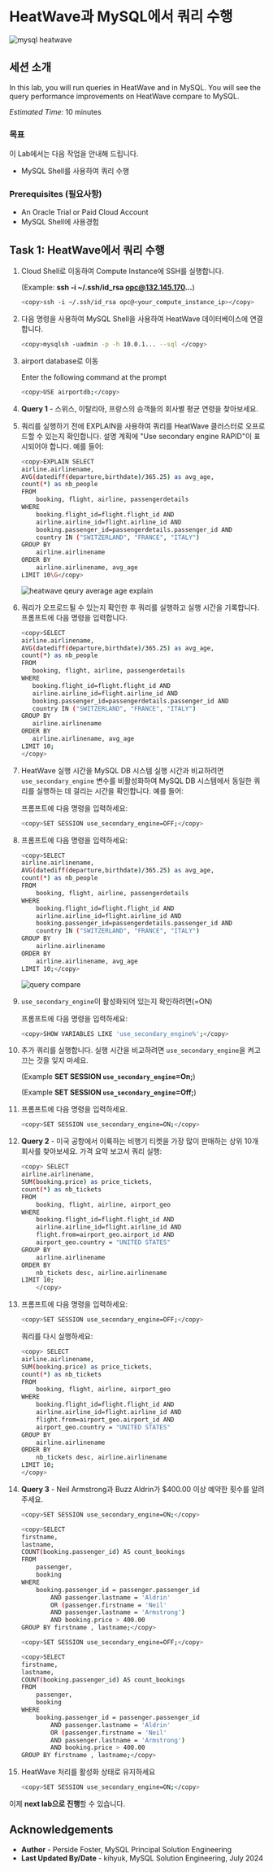 # HeatWave과 MySQL에서 쿼리 수행 

![mysql heatwave](./images/mysql-heatwave-logo.jpg "mysql heatwave")

## 세션 소개

In this lab, you will run queries in HeatWave and in MySQL. You will see the query performance improvements on HeatWave compare to MySQL.

_Estimated Time:_ 10 minutes

[//]:   [](youtube:fOcDBTf-KqE)

### 목표

이 Lab에서는 다음 작업을 안내해 드립니다.

- MySQL Shell를 사용하여 쿼리 수행

### Prerequisites (필요사항)

- An Oracle Trial or Paid Cloud Account
- MySQL Shell에 사용경험

## Task 1: HeatWave에서 쿼리 수행

1. Cloud Shell로 이동하여 Compute Instance에 SSH를 실행합니다.

    (Example: **ssh -i ~/.ssh/id_rsa opc@132.145.170...**) 

    ```bash
    <copy>ssh -i ~/.ssh/id_rsa opc@<your_compute_instance_ip></copy>
    ```

2. 다음 명령을 사용하여 MySQL Shell을 사용하여 HeatWave 데이터베이스에 연결합니다.

    ```bash
    <copy>mysqlsh -uadmin -p -h 10.0.1... --sql </copy>
    ```

3. airport database로 이동

    Enter the following command at the prompt

    ```bash
    <copy>USE airportdb;</copy>
    ```

4. **Query 1** - 스위스, 이탈리아, 프랑스의 승객들의 회사별 평균 연령을 찾아보세요.

5. 쿼리를 실행하기 전에 EXPLAIN을 사용하여 쿼리를 HeatWave 클러스터로 오프로드할 수 있는지 확인합니다. 설명 계획에 "Use secondary engine RAPID"이 표시되어야 합니다. 예를 들어:

    ```bash
    <copy>EXPLAIN SELECT
    airline.airlinename,
    AVG(datediff(departure,birthdate)/365.25) as avg_age,
    count(*) as nb_people
    FROM
        booking, flight, airline, passengerdetails
    WHERE
        booking.flight_id=flight.flight_id AND
        airline.airline_id=flight.airline_id AND
        booking.passenger_id=passengerdetails.passenger_id AND
        country IN ("SWITZERLAND", "FRANCE", "ITALY")
    GROUP BY
        airline.airlinename
    ORDER BY
        airline.airlinename, avg_age
    LIMIT 10\G</copy>
    ```

    ![heatwave qeury average age explain](./images/heatwave-qeury-explain.png "heatwave qeury average age explain")

6. 쿼리가 오프로드될 수 있는지 확인한 후 쿼리를 실행하고 실행 시간을 기록합니다. 프롬프트에 다음 명령을 입력합니다.

     ```bash
    <copy>SELECT
    airline.airlinename,
    AVG(datediff(departure,birthdate)/365.25) as avg_age,
    count(*) as nb_people
    FROM
        booking, flight, airline, passengerdetails
    WHERE
        booking.flight_id=flight.flight_id AND
        airline.airline_id=flight.airline_id AND
        booking.passenger_id=passengerdetails.passenger_id AND
        country IN ("SWITZERLAND", "FRANCE", "ITALY")
    GROUP BY
        airline.airlinename
    ORDER BY
        airline.airlinename, avg_age
    LIMIT 10;
    </copy>
    ```

7. HeatWave 실행 시간을 MySQL DB 시스템 실행 시간과 비교하려면 `use_secondary_engine` 변수를 비활성화하여 MySQL DB 시스템에서 동일한 쿼리를 실행하는 데 걸리는 시간을 확인합니다. 예를 들어:

    프롬프트에 다음 명령을 입력하세요:

    ```bash
    <copy>SET SESSION use_secondary_engine=OFF;</copy>
    ```

8. 프롬프트에 다음 명령을 입력하세요:

    ```bash
    <copy>SELECT
    airline.airlinename,
    AVG(datediff(departure,birthdate)/365.25) as avg_age,
    count(*) as nb_people
    FROM
        booking, flight, airline, passengerdetails
    WHERE
        booking.flight_id=flight.flight_id AND
        airline.airline_id=flight.airline_id AND
        booking.passenger_id=passengerdetails.passenger_id AND
        country IN ("SWITZERLAND", "FRANCE", "ITALY")
    GROUP BY
        airline.airlinename
    ORDER BY
        airline.airlinename, avg_age
    LIMIT 10;</copy>
    ```

    ![query compare](./images/heatwave-qeury-avg.png " query compare")

9. `use_secondary_engine`이 활성화되어 있는지 확인하려면(=ON)

    프롬프트에 다음 명령을 입력하세요:

    ```bash
    <copy>SHOW VARIABLES LIKE 'use_secondary_engine%';</copy>
    ```

10. 추가 쿼리를 실행합니다. 실행 시간을 비교하려면 `use_secondary_engine`을 켜고 끄는 것을 잊지 마세요.

    (Example  **SET SESSION `use_secondary_engine`=On;**)

    (Example  **SET SESSION `use_secondary_engine`=Off;**)      

11. 프롬프트에 다음 명령을 입력하세요.

    ```bash
    <copy>SET SESSION use_secondary_engine=ON;</copy>
    ```

12. **Query 2** -  미국 공항에서 이륙하는 비행기 티켓을 가장 많이 판매하는 상위 10개 회사를 찾아보세요. 가격 요약 보고서 쿼리 실행:

    ```bash
    <copy> SELECT
    airline.airlinename,
    SUM(booking.price) as price_tickets,
    count(*) as nb_tickets
    FROM
        booking, flight, airline, airport_geo
    WHERE
        booking.flight_id=flight.flight_id AND
        airline.airline_id=flight.airline_id AND
        flight.from=airport_geo.airport_id AND
        airport_geo.country = "UNITED STATES"
    GROUP BY
        airline.airlinename
    ORDER BY
        nb_tickets desc, airline.airlinename
    LIMIT 10;
        </copy>
    ```

13. 프롬프트에 다음 명령을 입력하세요:

    ```bash
    <copy>SET SESSION use_secondary_engine=OFF;</copy>
    ```

    쿼리를 다시 실행하세요:

    ```bash
    <copy> SELECT
    airline.airlinename,
    SUM(booking.price) as price_tickets,
    count(*) as nb_tickets
    FROM
        booking, flight, airline, airport_geo
    WHERE
        booking.flight_id=flight.flight_id AND
        airline.airline_id=flight.airline_id AND
        flight.from=airport_geo.airport_id AND
        airport_geo.country = "UNITED STATES"
    GROUP BY
        airline.airlinename
    ORDER BY
        nb_tickets desc, airline.airlinename
    LIMIT 10;
    </copy>
    ```

14. **Query 3** - Neil Armstrong과 Buzz Aldrin가 $400.00 이상 예약한 횟수를 알려주세요.

    ```bash
    <copy>SET SESSION use_secondary_engine=ON;</copy>
    ```

    ```bash
    <copy>SELECT
    firstname,
    lastname,
    COUNT(booking.passenger_id) AS count_bookings
    FROM
        passenger,
        booking
    WHERE
        booking.passenger_id = passenger.passenger_id
            AND passenger.lastname = 'Aldrin'
            OR (passenger.firstname = 'Neil'
            AND passenger.lastname = 'Armstrong')
            AND booking.price > 400.00
    GROUP BY firstname , lastname;</copy>
    ```

    ```bash
    <copy>SET SESSION use_secondary_engine=OFF;</copy>
    ```

    ```bash
    <copy>SELECT
    firstname,
    lastname,
    COUNT(booking.passenger_id) AS count_bookings
    FROM
        passenger,
        booking
    WHERE
        booking.passenger_id = passenger.passenger_id
            AND passenger.lastname = 'Aldrin'
            OR (passenger.firstname = 'Neil'
            AND passenger.lastname = 'Armstrong')
            AND booking.price > 400.00
    GROUP BY firstname , lastname;</copy>
    ```

15. HeatWave 처리를 활성화 상태로 유지하세요

    ```bash
    <copy>SET SESSION use_secondary_engine=ON;</copy>
    ```

이제 **next lab으로 진행**할 수 있습니다.

## Acknowledgements

- **Author** - Perside Foster, MySQL Principal Solution Engineering
- **Last Updated By/Date** - kihyuk, MySQL Solution Engineering, July 2024
